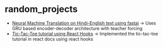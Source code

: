 # random_projects

* [Neural Machine Translation on Hindi-English text using fastai](hind_eng_nmt_fastai.ipynb) -> Uses GRU based encoder-decoder architecture with teacher forcing
* [Tic-Tac-Toe tutorial using React Hooks](tic-tac-toe-react) -> Implemented the tic-tac-toe tutorial in react docs using react hooks

